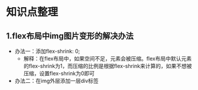 # 知识点整理

## 1.flex布局中img图片变形的解决办法
+ 办法一：添加flex-shrink: 0; 
    + 解释：在flex布局中，如果空间不足，元素会被压缩。flex布局中默认元素的flex-shrink为1，而压缩的比例是根据flex-shrink来计算的，如果不想被压缩，设置flex-shrink为0即可
+ 办法二：在img外层添加一层div标签